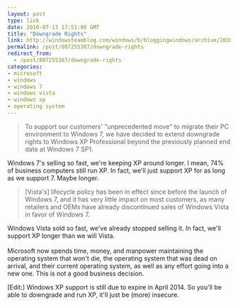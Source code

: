 ```yaml
---
layout: post
type: link
date: 2010-07-13 17:51:00 GMT
title: "Downgrade Rights"
link: http://windowsteamblog.com/windows/b/bloggingwindows/archive/2010/07/12/public-beta-now-available-for-windows-7-and-windows-server-2008-r2-service-pack-1.aspx
permalink: /post/807255387/downgrade-rights
redirect_from: 
  - /post/807255387/downgrade-rights
categories:
- microsoft
- windows
- windows 7
- windows vista
- windows xp
- operating system
---
```

<blockquote>To support our customers' "unprecedented move" to migrate their PC environment to Windows 7, we have decided to extend downgrade rights to Windows XP Professional beyond the previously planned end date at Windows 7 SP1.</blockquote>

Windows 7's selling so fast, we're keeping XP around longer. I mean, 74% of business computers still run XP. In fact, we'll just support XP for as long as we support 7. Maybe longer.

<blockquote>[Vista's] lifecycle policy has been in effect since before the launch of Windows 7, and it has very little impact on most customers, as many retailers and OEMs have already discontinued sales of Windows Vista in favor of Windows 7.</blockquote>

Windows Vista sold so fast, we've already stopped selling it. In fact, we'll support XP longer than we will Vista.
<br><br>
Microsoft now spends time, money, and manpower maintaining the operating system that won't die, the operating system that was dead on arrival, and their current operating system, as well as any effort going into a new one. This is not a good business decision.

[Edit:] Windows XP support is still due to expire in April 2014. So you'll be able to downgrade and run XP, it'll just be (more) insecure.